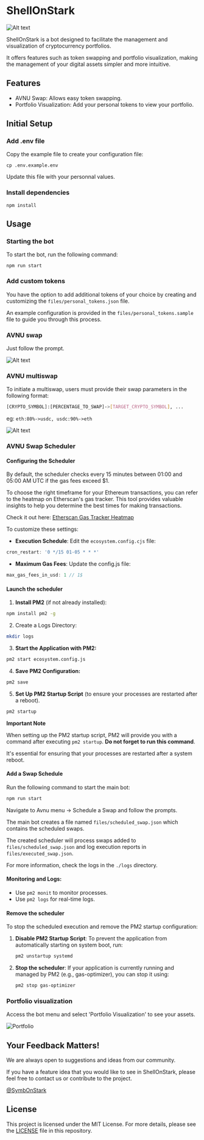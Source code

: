 # ShellOnStark

![Alt text](./images/image.png)

ShellOnStark is a bot designed to facilitate the management and visualization of cryptocurrency portfolios. 

It offers features such as token swapping and portfolio visualization, making the management of your digital assets simpler and more intuitive.

## Features

* AVNU Swap: Allows easy token swapping.
* Portfolio Visualization: Add your personal tokens to view your portfolio.

## Initial Setup

### Add .env file

Copy the example file to create your configuration file:
```
cp .env.example.env
```
Update this file with your personnal values.

### Install dependencies

```
npm install
```

## Usage

### Starting the bot

To start the bot, run the following command:
```
npm run start
```

### Add custom tokens

You have the option to add additional tokens of your choice by creating and customizing the `files/personal_tokens.json` file. 

An example configuration is provided in the `files/personal_tokens.sample` file to guide you through this process.

### AVNU swap

Just follow the prompt.

![Alt text](images/avnu_swap.png)

### AVNU multiswap

To initiate a multiswap, users must provide their swap parameters in the following format:
```bash
[CRYPTO_SYMBOL]:[PERCENTAGE_TO_SWAP]->[TARGET_CRYPTO_SYMBOL], ...
```
eg:  `eth:80%->usdc, usdc:90%->eth`

![Alt text](images/avnu_multiswap.png)

### AVNU Swap Scheduler

#### Configuring the Scheduler

By default, the scheduler checks every 15 minutes between 01:00 and 05:00 AM UTC if the gas fees exceed $1.

To choose the right timeframe for your Ethereum transactions, you can refer to the heatmap on Etherscan's gas tracker. 
This tool provides valuable insights to help you determine the best times for making transactions. 

Check it out here: [Etherscan Gas Tracker Heatmap](https://etherscan.io/gastracker#heatmap_gasprice)

To customize these settings:

* **Execution Schedule**: Edit the `ecosystem.config.cjs` file:
```javascript
cron_restart: '0 */15 01-05 * * *'
```

* **Maximum Gas Fees**: Update the config.js file:
```javascript
max_gas_fees_in_usd: 1 // 1$
```

#### Launch the scheduler

1. **Install PM2** (if not already installed):

```bash
npm install pm2 -g
```
2. Create a Logs Directory:

```bash
mkdir logs
```

3. **Start the Application with PM2:**

```bash
pm2 start ecosystem.config.js
```
 4. **Save PM2 Configuration:**

```bash
pm2 save
```
5. **Set Up PM2 Startup Script** (to ensure your processes are restarted after a reboot).
```bash
pm2 startup
```
**Important Note**

When setting up the PM2 startup script, PM2 will provide you with a command after executing `pm2 startup`. **Do not forget to run this command**. 

It's essential for ensuring that your processes are restarted after a system reboot.

#### Add a Swap Schedule

Run the following command to start the main bot:

```bash
npm run start
```
Navigate to Avnu menu -> Schedule a Swap and follow the prompts.

The main bot creates a file named `files/scheduled_swap.json` which contains the scheduled swaps.

The created scheduler will process swaps added to `files/scheduled_swap.json` and log execution reports in `files/executed_swap.json`.

For more information, check the logs in the `./logs` directory.

#### Monitoring and Logs:

* Use `pm2 monit` to monitor processes.
* Use `pm2 logs` for real-time logs.

#### Remove the scheduler

To stop the scheduled execution and remove the PM2 startup configuration:

1. **Disable PM2 Startup Script**: 
   To prevent the application from automatically starting on system boot, run:
   ```bash
   pm2 unstartup systemd
   ```
2. **Stop the scheduler**: 
   If your application is currently running and managed by PM2 (e.g., gas-optimizer), you can stop it using:
   ```bash
   pm2 stop gas-optimizer
   ```

### Portfolio visualization

Access the bot menu and select 'Portfolio Visualization' to see your assets.

![Portfolio](images/portfolio.png)

## Your Feedback Matters!

We are always open to suggestions and ideas from our community. 

If you have a feature idea that you would like to see in ShellOnStark, please feel free to contact us or contribute to the project.

[@SymbOnStark](https://twitter.com/SymbOnStark)

## License

This project is licensed under the MIT License. For more details, please see the [LICENSE](./LICENSE) file in this repository.
